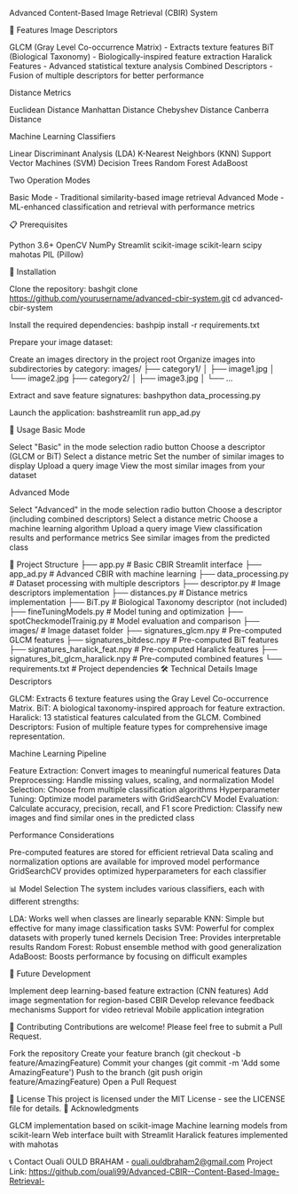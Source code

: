 Advanced Content-Based Image Retrieval (CBIR) System

🌟 Features
Image Descriptors

GLCM (Gray Level Co-occurrence Matrix) - Extracts texture features
BiT (Biological Taxonomy) - Biologically-inspired feature extraction
Haralick Features - Advanced statistical texture analysis
Combined Descriptors - Fusion of multiple descriptors for better performance

Distance Metrics

Euclidean Distance
Manhattan Distance
Chebyshev Distance
Canberra Distance

Machine Learning Classifiers

Linear Discriminant Analysis (LDA)
K-Nearest Neighbors (KNN)
Support Vector Machines (SVM)
Decision Trees
Random Forest
AdaBoost

Two Operation Modes

Basic Mode - Traditional similarity-based image retrieval
Advanced Mode - ML-enhanced classification and retrieval with performance metrics

📋 Prerequisites

Python 3.6+
OpenCV
NumPy
Streamlit
scikit-image
scikit-learn
scipy
mahotas
PIL (Pillow)

🔧 Installation

Clone the repository:
bashgit clone https://github.com/yourusername/advanced-cbir-system.git
cd advanced-cbir-system

Install the required dependencies:
bashpip install -r requirements.txt

Prepare your image dataset:

Create an images directory in the project root
Organize images into subdirectories by category:
images/
├── category1/
│   ├── image1.jpg
│   └── image2.jpg
├── category2/
│   ├── image3.jpg
│   └── ...



Extract and save feature signatures:
bashpython data_processing.py

Launch the application:
bashstreamlit run app_ad.py


🚀 Usage
Basic Mode

Select "Basic" in the mode selection radio button
Choose a descriptor (GLCM or BiT)
Select a distance metric
Set the number of similar images to display
Upload a query image
View the most similar images from your dataset

Advanced Mode

Select "Advanced" in the mode selection radio button
Choose a descriptor (including combined descriptors)
Select a distance metric
Choose a machine learning algorithm
Upload a query image
View classification results and performance metrics
See similar images from the predicted class

📁 Project Structure
├── app.py                       # Basic CBIR Streamlit interface
├── app_ad.py                    # Advanced CBIR with machine learning
├── data_processing.py           # Dataset processing with multiple descriptors
├── descriptor.py                # Image descriptors implementation
├── distances.py                 # Distance metrics implementation
├── BiT.py                       # Biological Taxonomy descriptor (not included)
├── fineTuningModels.py          # Model tuning and optimization
├── spotCheckmodelTrainig.py     # Model evaluation and comparison
├── images/                      # Image dataset folder
├── signatures_glcm.npy          # Pre-computed GLCM features
├── signatures_bitdesc.npy       # Pre-computed BiT features
├── signatures_haralick_feat.npy # Pre-computed Haralick features
├── signatures_bit_glcm_haralick.npy # Pre-computed combined features
└── requirements.txt             # Project dependencies
🛠️ Technical Details
Image Descriptors

GLCM: Extracts 6 texture features using the Gray Level Co-occurrence Matrix.
BiT: A biological taxonomy-inspired approach for feature extraction.
Haralick: 13 statistical features calculated from the GLCM.
Combined Descriptors: Fusion of multiple feature types for comprehensive image representation.

Machine Learning Pipeline

Feature Extraction: Convert images to meaningful numerical features
Data Preprocessing: Handle missing values, scaling, and normalization
Model Selection: Choose from multiple classification algorithms
Hyperparameter Tuning: Optimize model parameters with GridSearchCV
Model Evaluation: Calculate accuracy, precision, recall, and F1 score
Prediction: Classify new images and find similar ones in the predicted class

Performance Considerations

Pre-computed features are stored for efficient retrieval
Data scaling and normalization options are available for improved model performance
GridSearchCV provides optimized hyperparameters for each classifier

📊 Model Selection
The system includes various classifiers, each with different strengths:

LDA: Works well when classes are linearly separable
KNN: Simple but effective for many image classification tasks
SVM: Powerful for complex datasets with properly tuned kernels
Decision Tree: Provides interpretable results
Random Forest: Robust ensemble method with good generalization
AdaBoost: Boosts performance by focusing on difficult examples

🌱 Future Development

Implement deep learning-based feature extraction (CNN features)
Add image segmentation for region-based CBIR
Develop relevance feedback mechanisms
Support for video retrieval
Mobile application integration

🤝 Contributing
Contributions are welcome! Please feel free to submit a Pull Request.

Fork the repository
Create your feature branch (git checkout -b feature/AmazingFeature)
Commit your changes (git commit -m 'Add some AmazingFeature')
Push to the branch (git push origin feature/AmazingFeature)
Open a Pull Request

📜 License
This project is licensed under the MIT License - see the LICENSE file for details.
🙏 Acknowledgments

GLCM implementation based on scikit-image
Machine learning models from scikit-learn
Web interface built with Streamlit
Haralick features implemented with mahotas

📞 Contact
Ouali OULD BRAHAM - ouali.ouldbraham2@gmail.com
Project Link: https://github.com/ouali99/Advanced-CBIR--Content-Based-Image-Retrieval-